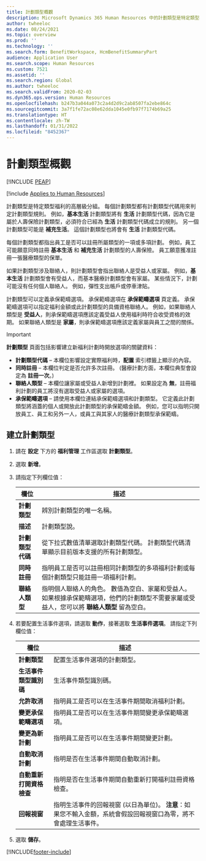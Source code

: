 ```yaml
---
title: 計劃類型概觀
description: Microsoft Dynamics 365 Human Resources 中的計劃類型是特定類型福利的高層級分組。
author: twheeloc
ms.date: 08/24/2021
ms.topic: overview
ms.prod: ''
ms.technology: ''
ms.search.form: BenefitWorkspace, HcmBenefitSummaryPart
audience: Application User
ms.search.scope: Human Resources
ms.custom: 7521
ms.assetid: ''
ms.search.region: Global
ms.author: twheeloc
ms.search.validFrom: 2020-02-03
ms.dyn365.ops.version: Human Resources
ms.openlocfilehash: b247b3a044a073c2a4d2d9c2ab8507fa2ebe864c
ms.sourcegitcommit: 3a7f1fe72ac08e62dda1045e0fb97f7174b69a25
ms.translationtype: HT
ms.contentlocale: zh-TW
ms.lasthandoff: 01/31/2022
ms.locfileid: "8452367"
---
```

# <a name="plan-type-overview"></a>計劃類型概觀


[!INCLUDE [PEAP](../includes/peap-2.md)]

[!include [Applies to Human Resources](../includes/applies-to-hr.md)]

計劃類型是特定類型福利的高層級分組。 每個計劃類型都有計劃類型代碼用來判定計劃類型規則。 例如，**基本生活** 計劃類型將有 **生活** 計劃類型代碼，因為它是屬於人壽保險計劃類型，必須符合已經為 **生活** 計劃類型代碼成立的規則。 另一個計劃類型可能是 **補充生活**。 這個計劃類型也將會有 **生活** 計劃類型代碼。

每個計劃類型都指出員工是否可以註冊所屬類型的一項或多項計劃。 例如，員工可能願意同時註冊 **基本生活** 和 **補充生活** 計劃類型的人壽保險。 員工願意獲准註冊一張醫療類型的保單。

如果計劃類型涉及聯絡人，則計劃類型會指出聯絡人是受益人或家屬。 例如，**基本生活** 計劃類型會有受益人，而基本醫療計劃類型會有家屬。 某些情況下，計劃可能沒有任何個人聯絡人。 例如，彈性支出帳戶或停車津貼。


計劃類型可以定義承保範疇選項。 承保範疇選項在 **承保範疇選項** 頁定義。 承保範疇選項可以指定福利金額或此計劃類型的具備資格聯絡人。 例如，如果聯絡人類型是 **受益人**，則承保範疇選項應該定義受益人使用福利時符合收受資格的效期。 如果聯絡人類型是 **家屬**，則承保範疇選項應該定義家屬與員工之間的關係。 

> [!IMPORTANT]
> **計劃類型** 頁面包括影響建立新福利計劃時開放選項的關鍵資料：
>
> - **計劃類型代碼** – 本欄位影響設定實際福利時，**配置** 索引標籤上顯示的內容。  
> - **同時註冊** – 本欄位判定是否允許多次註冊。 (醫療計劃方面，本欄位典型會設定為 **註冊一次**。)
> - **聯絡人類型** – 本欄位讓家屬或受益人新增到計劃裡。 如果設定為 **無**，註冊福利計劃的員工將沒有選取受益人或家屬的選項。
> - **承保範疇選項** – 請使用本欄位連結承保範疇選項和計劃類型。 它定義此計劃類型將涵蓋的個人或開放此計劃類型的承保範疇金額。 例如，您可以指明只開放員工、員工和另外一人，或員工與其家人的醫療計劃類型承保範疇。

## <a name="create-plan-types"></a>建立計劃類型

1. 請在 **設定** 下方的 **福利管理** 工作區選取 **計劃類型**。

2. 選取 **新增**。

3. 請指定下列欄位值：

   | 欄位 | 描述 |
   | --- | --- |
   | **計劃類型** | 辨別計劃類型的唯一名稱。 |
   | **描述** | 計劃類型說。 |
   | **計劃類型代碼** | 從下拉式數值清單選取計劃類型代碼。 計劃類型代碼清單顯示目前版本支援的所有計劃類型。 |
   | **同時註冊** | 指明員工是否可以註冊相同計劃類型的多項福利計劃或每個計劃類型只能註冊一項福利計劃。 |
   | **聯絡人類型** | 指明個人聯絡人的角色。 數值為空白、家屬和受益人。 如果根據承保範疇選項，他們的計劃類型不需要家屬或受益人，您可以將 **聯絡人類型** 留為空白。 |

4. 若要配置生活事件選項，請選取 **動作**，接著選取 **生活事件選項**。 請指定下列欄位值：

   | 欄位 | 描述 |
   | --- | --- |
   | **計劃類型** | 配置生活事件選項的計劃類型。 |
   | **生活事件類型識別碼** | 生活事件類型識別碼。 |
   | **允許取消** | 指明員工是否可以在生活事件期間取消福利計劃。 |
   | **變更承保範疇選項** | 指明員工是否可以在生活事件期間變更承保範疇選項。 |
   | **變更為新計劃** | 指明員工是否可以在生活事件期間變更計劃。 |
   | **自動取消計劃** | 指明是否在生活事件期間自動取消計劃。 |
   | **自動重新打開資格檢查** | 指明是否在生活事件期間自動重新打開福利註冊資格檢查。 |
   | **回報視窗** | 指明生活事件的回報視窗 (以日為單位)。 **注意**：如果您不輸入金額，系統會假設回報視窗口為零，將不會處理生活事件。 |

5. 選取 **儲存**。 


[!INCLUDE[footer-include](../includes/footer-banner.md)]
